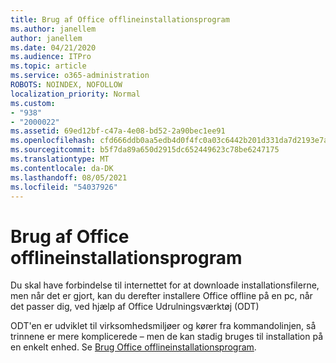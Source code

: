 ```yaml
---
title: Brug af Office offlineinstallationsprogram
ms.author: janellem
author: janellem
ms.date: 04/21/2020
ms.audience: ITPro
ms.topic: article
ms.service: o365-administration
ROBOTS: NOINDEX, NOFOLLOW
localization_priority: Normal
ms.custom:
- "938"
- "2000022"
ms.assetid: 69ed12bf-c47a-4e08-bd52-2a90bec1ee91
ms.openlocfilehash: cfd666ddb0aa5edb4d0f4fc0a03c6442b201d331da7d2193e7ad8615790c36a6
ms.sourcegitcommit: b5f7da89a650d2915dc652449623c78be6247175
ms.translationtype: MT
ms.contentlocale: da-DK
ms.lasthandoff: 08/05/2021
ms.locfileid: "54037926"
---
```

# <a name="use-the-office-offline-installer"></a>Brug af Office offlineinstallationsprogram

Du skal have forbindelse til internettet for at downloade installationsfilerne, men når det er gjort, kan du derefter installere Office offline på en pc, når det passer dig, ved hjælp af Office Udrulningsværktøj (ODT)

ODT'en er udviklet til virksomhedsmiljøer og kører fra kommandolinjen, så trinnene er mere komplicerede – men de kan stadig bruges til installation på en enkelt enhed. Se [Brug Office offlineinstallationsprogram](https://support.office.com/article/f0a85fe7-118f-41cb-a791-d59cef96ad1c?wt.mc_id=Alchemy_ClientDIA).
  